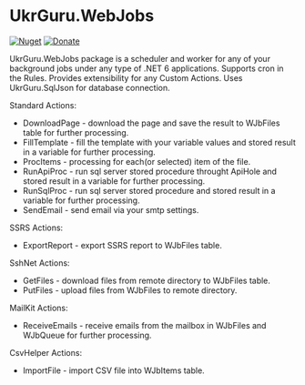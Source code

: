 # UkrGuru.WebJobs
[![Nuget](https://img.shields.io/nuget/v/UkrGuru.WebJobs)](https://www.nuget.org/packages/UkrGuru.WebJobs/)
[![Donate](https://www.paypalobjects.com/en_US/i/btn/btn_donate_SM.gif)](https://www.paypal.com/donate/?hosted_button_id=BPUF3H86X96YN)

UkrGuru.WebJobs package is a scheduler and worker for any of your background jobs under any type of .NET 6 applications. 
Supports cron in the Rules. Provides extensibility for any Custom Actions. Uses UkrGuru.SqlJson for database connection.

Standard Actions:
- DownloadPage - download the page and save the result to WJbFiles table for further processing.
- FillTemplate - fill the template with your variable values and stored result in a variable for further processing.
- ProcItems - processing for each(or selected) item of the file.
- RunApiProc - run sql server stored procedure throught ApiHole and stored result in a variable for further processing.
- RunSqlProc - run sql server stored procedure and stored result in a variable for further processing.
- SendEmail - send email via your smtp settings.

SSRS Actions:
- ExportReport - export SSRS report to WJbFiles table.

SshNet Actions:
- GetFiles - download files from remote directory to WJbFiles table.
- PutFiles - upload files from WJbFiles to remote directory.

MailKit Actions:
- ReceiveEmails - receive emails from the mailbox in WJbFiles and WJbQueue for further processing.

CsvHelper Actions:
- ImportFile - import CSV file into WJbItems table.